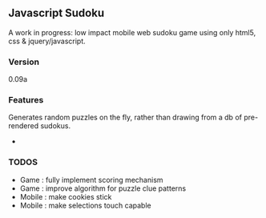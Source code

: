 ## Javascript Sudoku
A work in progress: low impact mobile web sudoku game using only html5, css & jquery/javascript.

### Version
0.09a

### Features
Generates random puzzles on the fly, rather than drawing from a db of pre-rendered sudokus.

- 

### TODOS
+ Game : fully implement scoring mechanism
+ Game : improve algorithm for puzzle clue patterns
+ Mobile : make cookies stick
+ Mobile : make selections touch capable
